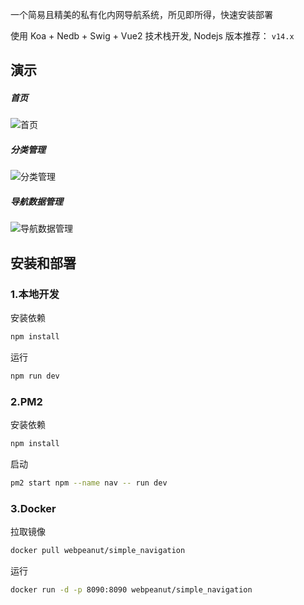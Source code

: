 一个简易且精美的私有化内网导航系统，所见即所得，快速安装部署

使用 Koa + Nedb + Swig + Vue2 技术栈开发, Nodejs 版本推荐：  `v14.x`


## 演示

##### 首页

![首页](https://static.iiter.cn/article/773defb5c0fbe572f9ebf7f4c49472a8.png)


##### 分类管理

![分类管理](https://static.iiter.cn/article/3394364b8b18b2c53e58174e6073cc6a.png)

##### 导航数据管理

![导航数据管理](https://static.iiter.cn/article/690c66b8af0006e685febdae2ee4bd9b.png)



## 安装和部署

### 1.本地开发

安装依赖

```bash
npm install
```

运行

```bash
npm run dev
```

### 2.PM2 

安装依赖  

```bash
npm install
```

启动

```bash
pm2 start npm --name nav -- run dev
```


### 3.Docker

拉取镜像

```bash
docker pull webpeanut/simple_navigation
```

运行

```bash
docker run -d -p 8090:8090 webpeanut/simple_navigation
```